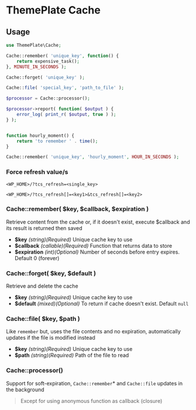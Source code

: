 # ThemePlate Cache

## Usage

```php
use ThemePlate\Cache;

Cache::remember( 'unique_key', function() {
	return expensive_task();
}, MINUTE_IN_SECONDS );

Cache::forget( 'unique_key' );

Cache::file( 'special_key', 'path_to_file' );

$processor = Cache::processor();

$processor->report( function( $output ) {
	error_log( print_r( $output, true ) );
} );


function hourly_moment() {
	return 'to remember ' . time();
}

Cache::remember( 'unique_key', 'hourly_moment', HOUR_IN_SECONDS );
```

### Force refresh value/s
`<WP_HOME>/?tcs_refresh=<single_key>`

`<WP_HOME>/?tcs_refresh[]=<key1>&tcs_refresh[]=<key2>`

### Cache::remember( $key, $callback, $expiration )

Retrieve content from the cache or, if it doesn't exist, execute $callback and its result is returned then saved

- **$key** *(string)(Required)* Unique cache key to use
- **$callback** *(callable)(Required)* Function that returns data to store
- **$expiration** *(int)(Optional)* Number of seconds before entry expires. Default 0 (forever)

### Cache::forget( $key, $default )

Retrieve and delete the cache

- **$key** *(string)(Required)* Unique cache key to use
- **$default** *(mixed)(Optional)* To return if cache doesn't exist. Default `null`

### Cache::file( $key, $path )

Like `remember` but, uses the file contents and no expiration, automatically updates if the file is modified instead

- **$key** *(string)(Required)* Unique cache key to use
- **$path** *(string)(Required)* Path of the file to read

### Cache::processor()

Support for soft-expiration, `Cache::remember`* and `Cache::file` updates in the background

> Except for using anonymous function as callback (closure)
